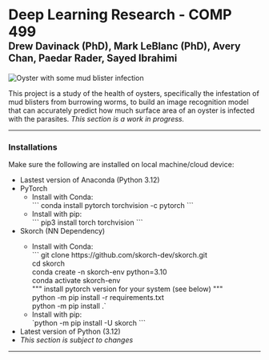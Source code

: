 # Deep Learning Research - COMP 499<br><sub><sup>Drew Davinack (PhD), Mark LeBlanc (PhD), Avery Chan, Paedar Rader, Sayed Ibrahimi</sup></sub>

![Oyster with some mud blister infection](/assets/images/san-juan-mountains.jpg "Oyster with mud blisters")

<p>This project is a study of the health of oysters, specifically the infestation of mud blisters from burrowing worms, to build an image recognition model that can accurately predict how much surface area of an oyster is infected with the parasites. <em>This section is a work in progress.</em></p>

---

### Installations
<p>Make sure the following are installed on local machine/cloud device:</p>
<ul>
<li>Lastest version of Anaconda (Python 3.12)</li>
<li>PyTorch
<ul>
<li>Install with Conda:</li>
```
conda install pytorch torchvision -c pytorch
```
<li>Install with pip:</li>
```
pip3 install torch torchvision
```
</ul>
</li>
<li>Skorch (NN Dependency)</li>
<ul>
<li>Install with Conda:</li>
```
git  clone  https://github.com/skorch-dev/skorch.git<br>
cd  skorch<br>
conda  create  -n  skorch-env  python=3.10<br>
conda  activate  skorch-env<br>
"""
install pytorch version for your system (see below)
"""<br>
python  -m  pip  install  -r  requirements.txt<br>
python  -m  pip  install  .`<br>
<li>Install with pip:</li>
`python  -m  pip  install  -U  skorch
```
</ul>
<li>Latest version of Python (3.12)</li>
<li><em>This section is subject to changes</em></li>
</ul>

---
